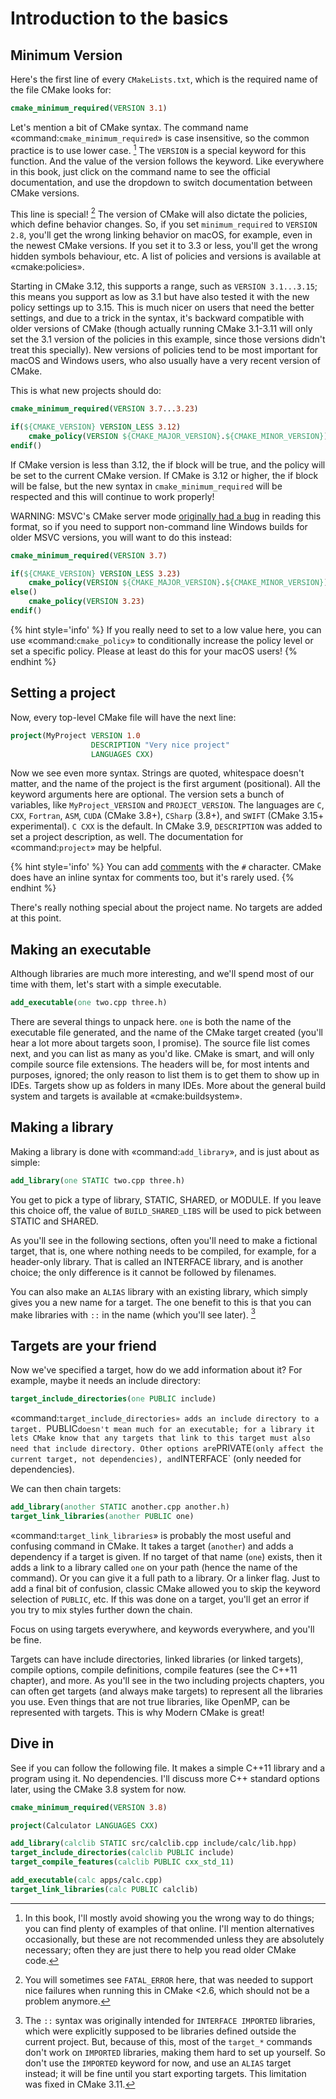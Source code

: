 # Introduction to the basics

## Minimum Version

Here's the first line of every `CMakeLists.txt`, which is the required name of
the file CMake looks for:

```cmake
cmake_minimum_required(VERSION 3.1)
```

Let's mention a bit of CMake syntax. The command name
«command:`cmake_minimum_required`» is case insensitive, so the common practice
is to use lower case. [^1] The `VERSION` is a special keyword for this
function. And the value of the version follows the keyword. Like everywhere in
this book, just click on the command name to see the official documentation,
and use the dropdown to switch documentation between CMake versions.

This line is special! [^2] The version of CMake will also dictate the policies,
which define behavior changes. So, if you set `minimum_required` to `VERSION 2.8`, you'll get the wrong linking behavior on macOS, for example, even in the
newest CMake versions. If you set it to 3.3 or less, you'll get the wrong
hidden symbols behaviour, etc. A list of policies and versions is available at
«cmake:policies».

Starting in CMake 3.12, this supports a range, such as `VERSION 3.1...3.15`;
this means you support as low as 3.1 but have also tested it with the new
policy settings up to 3.15. This is much nicer on users that need the better
settings, and due to a trick in the syntax, it's backward compatible with older
versions of CMake (though actually running CMake 3.1-3.11 will only set the 3.1
version of the policies in this example, since those versions didn't treat this
specially). New versions of policies tend to be most important for macOS and
Windows users, who also usually have a very recent version of CMake.

This is what new projects should do:

```cmake
cmake_minimum_required(VERSION 3.7...3.23)

if(${CMAKE_VERSION} VERSION_LESS 3.12)
    cmake_policy(VERSION ${CMAKE_MAJOR_VERSION}.${CMAKE_MINOR_VERSION})
endif()
```

If CMake version is less than 3.12, the if block will be true, and the policy
will be set to the current CMake version. If CMake is 3.12 or higher, the if
block will be false, but the new syntax in `cmake_minimum_required` will be
respected and this will continue to work properly!

WARNING: MSVC's CMake server mode [originally had a
bug](https://github.com/fmtlib/fmt/issues/809) in reading this format, so if
you need to support non-command line Windows builds for older MSVC versions,
you will want to do this instead:

```cmake
cmake_minimum_required(VERSION 3.7)

if(${CMAKE_VERSION} VERSION_LESS 3.23)
    cmake_policy(VERSION ${CMAKE_MAJOR_VERSION}.${CMAKE_MINOR_VERSION})
else()
    cmake_policy(VERSION 3.23)
endif()
```

{% hint style='info' %}
If you really need to set to a low value here, you can use
«command:`cmake_policy`» to conditionally increase the policy level or set a
specific policy. Please at least do this for your macOS users!
{% endhint %}

## Setting a project

Now, every top-level CMake file will have the next line:

```cmake
project(MyProject VERSION 1.0
                  DESCRIPTION "Very nice project"
                  LANGUAGES CXX)
```

Now we see even more syntax. Strings are quoted, whitespace doesn't matter, and
the name of the project is the first argument (positional). All the keyword
arguments here are optional. The version sets a bunch of variables, like
`MyProject_VERSION` and `PROJECT_VERSION`. The languages are `C`, `CXX`,
`Fortran`, `ASM`, `CUDA` (CMake 3.8+), `CSharp` (3.8+), and `SWIFT` (CMake
3.15+ experimental). `C CXX` is the default. In CMake 3.9, `DESCRIPTION` was
added to set a project description, as well. The documentation for
«command:`project`» may be helpful.

{% hint style='info' %}
You can add
[comments](https://cmake.org/cmake/help/latest/manual/cmake-language.7.html#comments)
with the `#` character. CMake does have an inline syntax for comments too, but
it's rarely used.
{% endhint %}

There's really nothing special about the project name. No targets are added at this point.

## Making an executable

Although libraries are much more interesting, and we'll spend most of our time
with them, let's start with a simple executable.

```cmake
add_executable(one two.cpp three.h)
```

There are several things to unpack here. `one` is both the name of the executable file generated, and the name of the CMake target created (you'll hear a lot more about targets soon, I promise). The source file list comes next, and you can list as many as you'd like. CMake is smart, and will only compile source file extensions. The headers will be, for most intents and purposes, ignored; the only reason to list them is to get them to show up in IDEs. Targets show up as folders in many IDEs. More about the general build system and targets is available at «cmake:buildsystem».

## Making a library

Making a library is done with «command:`add_library`», and is just about as simple:

```cmake
add_library(one STATIC two.cpp three.h)
```

You get to pick a type of library, STATIC, SHARED, or MODULE. If you leave this choice off, the value of `BUILD_SHARED_LIBS` will be used to pick between STATIC and SHARED.

As you'll see in the following sections, often you'll need to make a fictional target, that is, one where nothing needs to be compiled, for example, for a header-only library. That is called an INTERFACE library, and is another choice; the only difference is it cannot be followed by filenames.

You can also make an `ALIAS` library with an existing library, which simply gives you a new name for a target. The one benefit to this is that you can make libraries with `::` in the name (which you'll see later). [^3]

## Targets are your friend

Now we've specified a target, how do we add information about it? For example, maybe it needs an include directory:

```cmake
target_include_directories(one PUBLIC include)
```

«command:`target_include_directories» adds an include directory to a target. `PUBLIC`doesn't mean much for an executable; for a library it lets CMake know that any targets that link to this target must also need that include directory. Other options are`PRIVATE`(only affect the current target, not dependencies), and`INTERFACE` (only needed for dependencies).

We can then chain targets:

```cmake
add_library(another STATIC another.cpp another.h)
target_link_libraries(another PUBLIC one)
```

«command:`target_link_libraries`» is probably the most useful and confusing command in CMake. It takes a target (`another`) and adds a dependency if a target is given. If no target of that name (`one`) exists, then it adds a link to a library called `one` on your path (hence the name of the command). Or you can give it a full path to a library. Or a linker flag. Just to add a final bit of confusion, classic CMake allowed you to skip the keyword selection of `PUBLIC`, etc. If this was done on a target, you'll get an error if you try to mix styles further down the chain.

Focus on using targets everywhere, and keywords everywhere, and you'll be fine.

Targets can have include directories, linked libraries (or linked targets), compile options, compile definitions, compile features (see the C++11 chapter), and more. As you'll see in the two including projects chapters, you can often get targets (and always make targets) to represent all the libraries you use. Even things that are not true libraries, like OpenMP, can be represented with targets. This is why Modern CMake is great!

## Dive in

See if you can follow the following file. It makes a simple C++11 library and a program using it. No dependencies. I'll discuss more C++ standard options later, using the CMake 3.8 system for now.

```cmake
cmake_minimum_required(VERSION 3.8)

project(Calculator LANGUAGES CXX)

add_library(calclib STATIC src/calclib.cpp include/calc/lib.hpp)
target_include_directories(calclib PUBLIC include)
target_compile_features(calclib PUBLIC cxx_std_11)

add_executable(calc apps/calc.cpp)
target_link_libraries(calc PUBLIC calclib)

```

[^1]: In this book, I'll mostly avoid showing you the wrong way to do things; you can find plenty of examples of that online. I'll mention alternatives occasionally, but these are not recommended unless they are absolutely necessary; often they are just there to help you read older CMake code.
[^2]: You will sometimes see `FATAL_ERROR` here, that was needed to support nice failures when running this in CMake <2.6, which should not be a problem anymore.
[^3]: The `::` syntax was originally intended for `INTERFACE IMPORTED` libraries, which were explicitly supposed to be libraries defined outside the current project. But, because of this, most of the `target_*` commands don't work on `IMPORTED` libraries, making them hard to set up yourself. So don't use the `IMPORTED` keyword for now, and use an `ALIAS` target instead; it will be fine until you start exporting targets. This limitation was fixed in CMake 3.11.
